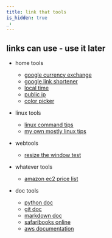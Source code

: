 ```yaml
---
title: link that tools
is_hidden: true
_:
---
```


## links can use - use it later

* home tools
    * [google currency exchange](https://www.google.com/finance?q=CURRENCY%3AUSDEUR&hl=en)
    * [google link shortener](http://goo.gl)
    * [local time](http://time.is)
    * [public ip](http://ip4.me)
    * [color picker]()

* linux tools
    * [linux command tips]()
    * [my own mostly linux tips]()


* webtools
    * [resize the window test](http://responsivepx.com/)

* whatever tools
    * [amazon ec2 price list](http://ec2instances.info)
    

* doc tools
    * [python doc](http://docs.python.org/library/index.html)
    * [git doc](http://git-scm.com/documentation)
    * [markdown doc]()
    * [safaribooks online](http://safaribooksonline.com/)
    * [aws documentation]()

